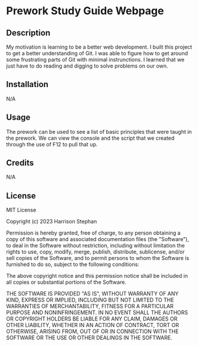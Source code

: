 # Prework Study Guide Webpage

## Description

My motivation is learning to be a better web development. I built this project to get a better understanding of Git. I was able to figure how to get around some frustrating parts of Git with minimal instrunctions. I learned that we just have to do reading and digging to solve problems on our own. 

## Installation

N/A

## Usage

The prework can be used to see a list of basic principles that were taught in the prework. We can view the console and the script that we created through the use of F12 to pull that up. 

## Credits

N/A

## License

MIT License

Copyright (c) 2023 Harrison Stephan

Permission is hereby granted, free of charge, to any person obtaining a copy
of this software and associated documentation files (the "Software"), to deal
in the Software without restriction, including without limitation the rights
to use, copy, modify, merge, publish, distribute, sublicense, and/or sell
copies of the Software, and to permit persons to whom the Software is
furnished to do so, subject to the following conditions:

The above copyright notice and this permission notice shall be included in all
copies or substantial portions of the Software.

THE SOFTWARE IS PROVIDED "AS IS", WITHOUT WARRANTY OF ANY KIND, EXPRESS OR
IMPLIED, INCLUDING BUT NOT LIMITED TO THE WARRANTIES OF MERCHANTABILITY,
FITNESS FOR A PARTICULAR PURPOSE AND NONINFRINGEMENT. IN NO EVENT SHALL THE
AUTHORS OR COPYRIGHT HOLDERS BE LIABLE FOR ANY CLAIM, DAMAGES OR OTHER
LIABILITY, WHETHER IN AN ACTION OF CONTRACT, TORT OR OTHERWISE, ARISING FROM,
OUT OF OR IN CONNECTION WITH THE SOFTWARE OR THE USE OR OTHER DEALINGS IN THE
SOFTWARE.
